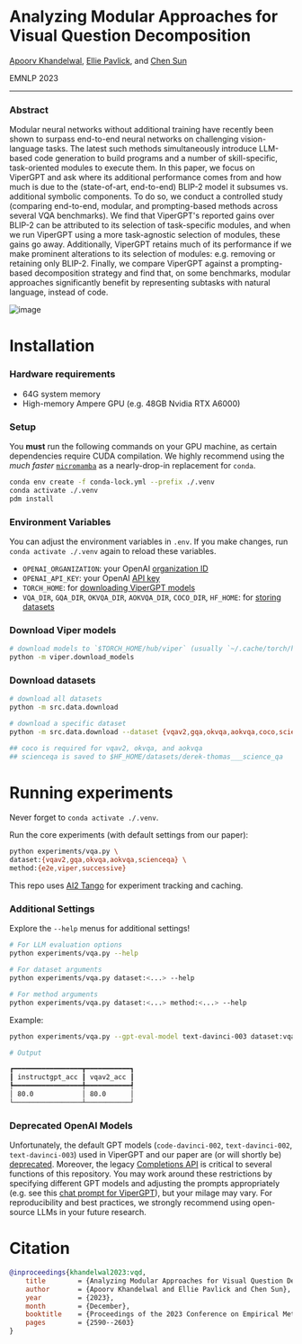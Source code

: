 # Analyzing Modular Approaches for Visual Question Decomposition

[Apoorv Khandelwal](https://apoorvkh.com), [Ellie Pavlick](https://cs.brown.edu/people/epavlick), and [Chen Sun](https://chensun.me)

EMNLP 2023

---

### Abstract

Modular neural networks without additional training have recently been shown to surpass end-to-end neural networks on challenging vision-language tasks. The latest such methods simultaneously introduce LLM-based code generation to build programs and a number of skill-specific, task-oriented modules to execute them. In this paper, we focus on ViperGPT and ask where its additional performance comes from and how much is due to the (state-of-art, end-to-end) BLIP-2 model it subsumes vs. additional symbolic components. To do so, we conduct a controlled study (comparing end-to-end, modular, and prompting-based methods across several VQA benchmarks). We find that ViperGPT's reported gains over BLIP-2 can be attributed to its selection of task-specific modules, and when we run ViperGPT using a more task-agnostic selection of modules, these gains go away. Additionally, ViperGPT retains much of its performance if we make prominent alterations to its selection of modules: e.g. removing or retaining only BLIP-2. Finally, we compare ViperGPT against a prompting-based decomposition strategy and find that, on some benchmarks, modular approaches significantly benefit by representing subtasks with natural language, instead of code.

![image](https://github.com/brown-palm/visual-question-decomposition/assets/7005565/0b9f2a42-e2c5-4f6c-8036-6fe5bff24068)


# Installation

### Hardware requirements

- 64G system memory
- High-memory Ampere GPU (e.g. 48GB Nvidia RTX A6000)

### Setup

You **must** run the following commands on your GPU machine, as certain dependencies require CUDA compilation.
We highly recommend using the *much faster* [`micromamba`](mamba.readthedocs.io/en/latest/user_guide/micromamba.html) as a nearly-drop-in replacement for `conda`.

```bash
conda env create -f conda-lock.yml --prefix ./.venv
conda activate ./.venv
pdm install
```

### Environment Variables

You can adjust the environment variables in `.env`. If you make changes, run `conda activate ./.venv` again to reload these variables.

- `OPENAI_ORGANIZATION`: your OpenAI [organization ID](https://platform.openai.com/account/organization)
- `OPENAI_API_KEY`: your OpenAI [API key](https://platform.openai.com/api-keys)
- `TORCH_HOME`: for [downloading ViperGPT models](#download-viper-models)
- `VQA_DIR`, `GQA_DIR`, `OKVQA_DIR`, `AOKVQA_DIR`, `COCO_DIR`, `HF_HOME`: for [storing datasets](#download-datasets)

### Download Viper models

```bash
# download models to `$TORCH_HOME/hub/viper` (usually `~/.cache/torch/hub/viper`)
python -m viper.download_models
```

### Download datasets

```bash
# download all datasets
python -m src.data.download

# download a specific dataset
python -m src.data.download --dataset {vqav2,gqa,okvqa,aokvqa,coco,scienceqa}

## coco is required for vqav2, okvqa, and aokvqa
## scienceqa is saved to $HF_HOME/datasets/derek-thomas___science_qa
```

# Running experiments

Never forget to `conda activate ./.venv`.

Run the core experiments (with default settings from our paper):

```bash
python experiments/vqa.py \
dataset:{vqav2,gqa,okvqa,aokvqa,scienceqa} \
method:{e2e,viper,successive}
```

This repo uses [AI2 Tango](github.com/allenai/tango) for experiment tracking and caching.

### Additional Settings

Explore the `--help` menus for additional settings!

```bash
# For LLM evaluation options
python experiments/vqa.py --help

# For dataset arguments
python experiments/vqa.py dataset:<...> --help

# For method arguments
python experiments/vqa.py dataset:<...> method:<...> --help
```

Example:

```bash
python experiments/vqa.py --gpt-eval-model text-davinci-003 dataset:vqav2 --dataset.split val2014 --dataset.n 5 method:e2e --method.model-type blip2-flan-t5-xxl

# Output

┏━━━━━━━━━━━━━━━━━┳━━━━━━━━━━━┓
┃ instructgpt_acc ┃ vqav2_acc ┃
┡━━━━━━━━━━━━━━━━━╇━━━━━━━━━━━┩
│ 80.0            │ 80.0      │
└─────────────────┴───────────┘
```

### Deprecated OpenAI Models

Unfortunately, the default GPT models (`code-davinci-002`, `text-davinci-002`, `text-davinci-003`) used in ViperGPT and our paper are (or will shortly be) [deprecated](https://platform.openai.com/docs/deprecations). Moreover, the legacy [Completions API](https://platform.openai.com/docs/api-reference/completions) is critical to several functions of this repository. You may work around these restrictions by specifying different GPT models and adjusting the prompts appropriately (e.g. see this [chat prompt for ViperGPT](https://github.com/cvlab-columbia/viper/blob/main/prompts/chatapi.prompt)), but your milage may vary. For reproducibility and best practices, we strongly recommend using open-source LLMs in your future research.

# Citation

```bibtex
@inproceedings{khandelwal2023:vqd,
    title        = {Analyzing Modular Approaches for Visual Question Decomposition},
    author       = {Apoorv Khandelwal and Ellie Pavlick and Chen Sun},
    year         = {2023},
    month        = {December},
    booktitle    = {Proceedings of the 2023 Conference on Empirical Methods in Natural Language Processing},
    pages        = {2590--2603}
}
```
